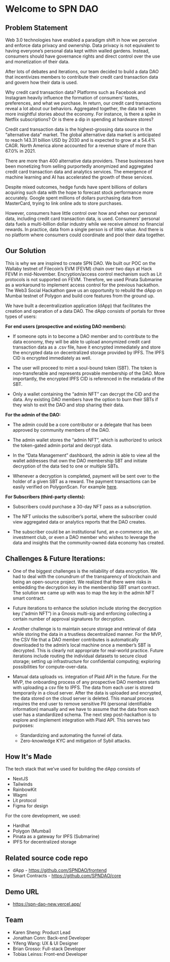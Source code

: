 
# Welcome to SPN DAO

## Problem Statement

Web 3.0 technologies have enabled a paradigm shift in how we perceive and enforce data privacy and ownership. Data privacy is not equivalent to having everyone’s personal data kept within walled gardens. Instead, consumers should have governance rights and direct control over the use and monetization of their data.

After lots of debates and iterations, our team decided to build a data DAO that incentivizes members to contribute their credit card transaction data and govern how their data is used.

Why credit card transaction data? Platforms such as Facebook and Instagram heavily influence the formation of consumers’ tastes, preferences, and what we purchase. In return, our credit card transactions reveal a lot about our behaviors. Aggregated together, the data tell even more insightful stories about the economy. For instance, is there a spike in Netflix subscriptions? Or is there a dip in spending at hardware stores?

Credit card transaction data is the highest-grossing data source in the “alternative data” market. The global alternative data market is anticipated to reach 143.31 billion USD by 2030 and is expected to grow at a 54.4% CAGR. North America alone accounted for a revenue share of more than 67.0% in 2021.

There are more than 400 alternative data providers. These businesses have been monetizing from selling purportedly anonymized and aggregated credit card transaction data and analytics services. The emergence of machine learning and AI has accelerated the growth of these services.

Despite mixed outcomes, hedge funds have spent billions of dollars acquiring such data with the hope to forecast stock performance more accurately. Google spent millions of dollars purchasing data from MasterCard, trying to link online ads to store purchases.

However, consumers have little control over how and when our personal data, including credit card transaction data, is used. Consumers’ personal data fuels a multi-billion dollar industry while we receive almost no financial rewards. In practice, data from a single person is of little value. And there is no platform where consumers could coordinate and pool their data together.

## Our Solution

This is why we are inspired to create SPN DAO. We built our POC on the Wallaby testnet of Filecoin’s EVM (FEVM) chain over two days at Hack FEVM in mid-November. Encryption/access control mechanism such as Lit protocols is not supported on FEVM. Therefore, we used Pinata Submarine as a workaround to implement access control for the previous hackathon. The Web3 Social Hackathon gave us an opportunity to rebuild the dApp on Mumbai testnet of Polygon and build core features from the ground up.

We have built a decentralization application (dApp) that facilitates the creation and operation of a data DAO. The dApp consists of portals for three types of users:

**For end users (prospective and existing DAO members):**

- If someone opts in to become a DAO member and to contribute to the data economy, they will be able to upload anonymized credit card transaction data as a .csv file, have it encrypted immediately and store the encrypted data on decentralized storage provided by IPFS. The IPFS CID is encrypted immediately as well. 

- The user will proceed to mint a soul-bound token (SBT). The token is non-transferable and represents provable membership of the DAO. More importantly, the encrypted IPFS CID is referenced in the metadata of the SBT.

- Only a wallet containing the “admin NFT” can decrypt the CID and the data. Any existing DAO members have the option to burn their SBTs if they wish to exit the DAO and stop sharing their data.


**For the admin of the DAO:**

- The admin could be a core contributor or a delegate that has been approved by community members of the DAO.

- The admin wallet stores the “admin NFT”, which is authorized to unlock the token-gated admin portal and decrypt data. 

- In the “Data Management” dashboard, the admin is able to view all the wallet addresses that own the DAO membership SBT and initiate decryption of the data tied to one or multiple SBTs.

- Whenever a decryption is completed, payment will be sent over to the holder of a given SBT as a reward. The payment transactions can be easily verified on PolygonScan. For example [here](https://mumbai.polygonscan.com/tx/0xe143aa8788051b58e1bc7325c27623adb190b168e138bbf9c21060a3c9391ab3 "here").


**For Subscribers (third-party clients):**

- Subscribers could purchase a 30-day NFT pass as a subscription.

- The NFT unlocks the subscriber’s portal, where the subscriber could view aggregated data or analytics reports that the DAO creates. 

- The subscriber could be an institutional fund, an e-commerce site, an investment club, or even a DAO member who wishes to leverage the data and insights that the community-owned data economy has created.


## Challenges & Future Iterations:

- One of the biggest challenges is the reliability of data encryption. We had to deal with the conundrum of the transparency of blockchain and being an open-source project. We realized that there were risks in embedding the decryption key in the membership SBT smart contract. The solution we came up with was to map the key in the admin NFT smart contract.

- Future iterations to enhance the solution include storing the decryption key (“admin NFT”) in a Gnosis multi-sig and enforcing collecting a certain number of approval signatures for decryption. 

- Another challenge is to maintain secure storage and retrieval of data while storing the data in a trustless decentralized manner. For the MVP, the CSV file that a DAO member contributes is automatically downloaded to the admin’s local machine once a member’s SBT is decrypted. This is clearly not appropriate for real-world practice. Future iterations include routing the individual datasets to secure cloud storage; setting up infrastructure for confidential computing; exploring possibilities for compute-over-data.

- Manual data uploads vs. integration of Plaid API in the future. For the MVP, the onboarding process of any prospective DAO members starts with uploading a csv file to IPFS. The data from each user is stored temporarily in a cloud server. After the data is uploaded and encrypted, the data stored on the cloud server is deleted. This manual process requires the end user to remove sensitive PII (personal identifiable information) manually and we have to assume that the data from each user has a standardized schema. The next step post-hackathon is to explore and implement integration with Plaid API. This serves two purposes:
	- Standardizing and automating the funnel of data. 
	- Zero-knowledge KYC and mitigation of Sybil attacks. 


## How It's Made

The tech stack that we’ve used for building the dApp consists of

- NextJS
- Tailwinds
- RainbowKit
- Wagmi 
- Lit protocol
- Figma for design

For the core development, we used:

- Hardhat
- Polygon (Mumbai)
- Pinata as a gateway for IPFS (Submarine)
- IPFS for decentralized storage


## Related source code repo

* dApp - https://github.com/SPNDAO/frontend
* Smart Contracts - https://github.com/SPNDAO/core

## Demo URL

* https://spn-dao-new.vercel.app/

## Team

* Karen Sheng: Product Lead
* Jonathan Conn: Back-end Developer
* Yifeng Wang: UX & UI Designer
* Brian Grosso: Full-stack Developer
* Tobias Leinss: Front-end Developer

